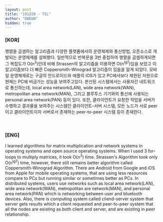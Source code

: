 ```yaml
---
layout: post
title: "191229 - TIL"
author: "DAEUN"
hidden: true
---
```


### [KOR]
행렬을 곱셈하는 알고리즘과 다양한 플랫폼에서의 운영체제와 통신방법, 오픈소스로 개발되는 운영체제를 살펴봤다. 일반적으로 반복문을 3번 중첩하여 행렬을 곱셈하게되면 그 복잡도가 O(n<sup>3</sup>)인데 비해 Strassen의 알고리즘을 이용하면 O(n<sup>lg7</sup>)임을 보았고 이 알고리즘보다 더 빠른 Coppersmith-Winograd 알고리즘이 있음을 알게 되었다. 모바일 운영체제로는 구글의 안드로이드와 애플의 iOS가 있고 PC에서보다 제한된 자원으로 현재는 PC에 버금가는 성능을 보여주고있다. 분산된 시스템에서는 사용자간 네트워크로 통신하는데, local area network(LAN), wide area network(WAN), metropolitan area network(MAN), 그리고 블루투스 기기와의 통신에 사용되는 personal area network(PAN) 등이 있다. 또한, 클라이언트가 요청한 작업을 서버가 수행하고 결과물을 보여주는 시스템인 클라이언트-서버 시스템, 모든 노드가 서로 peer이고 클라이언트이자 서버로서 존재하는 peer-to-peer 시스템 등이 존재한다.
<br><br><br>
### [ENG]
I learned algorithms for matrix multiplication and network systems in operating systems and open source operating systems. When I used 3 for-loops to multiply matrices, it took O(n<sup>3</sup>) time. Strassen's Algorithm took only O(n<sup>lg7</sup>) time, however, there still remains better algorithm called Coppersmith-Winograd Algorithm. There are Android from Google and iOS from Apple for mobile operating systems, that are using less resources compare to PCs but running similar or sometimes better as PCs. In distributed systems, users use networks such as local area network(LAN), wide area network(WAN), metropolitan are network(MAN), and personal area network(PAN) which is networking between user and bluetooth devices. Also, there is computing system called cliend-server system that server gets results which a client requested and peer-to-peer system that all the nodes are existing as both client and server, and are existing in peer relationship.
